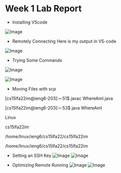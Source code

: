 # Week 1 Lab Report

- Installing VScode

![Image](https://matttam2002.github.io/cse15l-lab-reports/screenshot%20for%20cs15L%20week0.png)

- Remotely Connecting
Here is my output in VS-code

![Image](https://matttam2002.github.io/cse15l-lab-reports/Screenshot.1.png)

- Trying Some Commands

![Image](https://matttam2002.github.io/cse15l-lab-reports/screenshot.2.png)

![Image](https://matttam2002.github.io/cse15l-lab-reports/Screenshot.3.png)


- Moving Files with scp

[cs15lfa22im@ieng6-203]:~:51$ javac WhereAmI.java 

[cs15lfa22im@ieng6-203]:~:53$ java WhereAmI

Linux

cs15lfa22im

/home/linux/ieng6/cs15lfa22/cs15lfa22im

/home/linux/ieng6/cs15lfa22/cs15lfa22im

- Setting an SSH Key
![Image](https://matttam2002.github.io/cse15l-lab-reports/screenshotforssh.png)
![Image](https://matttam2002.github.io/cse15l-lab-reports/screenshotforssh2.png)

- Optimizing Remote Running
![Image](https://matttam2002.github.io/cse15l-lab-reports/screenshotforssh3.png)
![Image](https://matttam2002.github.io/cse15l-lab-reports/screenshotforssh4.png)






